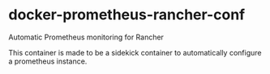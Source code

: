# docker-prometheus-rancher-conf
Automatic Prometheus monitoring for Rancher

This container is made to be a sidekick container to automatically configure a prometheus instance.

